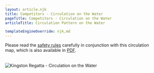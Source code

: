 ```yaml
---
layout: article.njk
title: Competitors - Circulation on the Water
pageTitle: Competitors - Circulation on the Water
articleTitle: Circulation Pattern on the Water

templateEngineOverride: njk,md
---
```

   <p>Please read the <a href="/safety/">safety
          rules</a> carefully in conjunction with this circulation
          map, which is also available in <a href="/pdfs/KingstonRegattaCirculationMap.pdf">PDF</a>.</p>
        <img src="/images/Circulation.gif" alt="Kingston Regatta - Circulation on the Water" style="margin-top:20px"; max-width:100%">  


